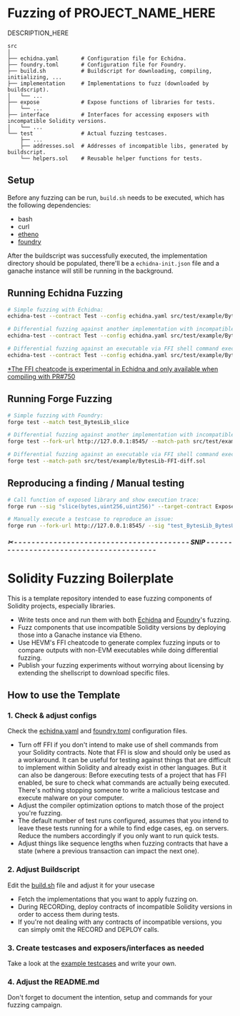 # Fuzzing of PROJECT_NAME_HERE

DESCRIPTION_HERE

```
src
│
├── echidna.yaml       # Configuration file for Echidna.
├── foundry.toml       # Configuration file for Foundry.
├── build.sh           # Buildscript for downloading, compiling, initializing, ...
├── implementation     # Implementations to fuzz (downloaded by buildscript).
│   └── ...
├── expose             # Expose functions of libraries for tests.
│   └── ...
├── interface          # Interfaces for accessing exposers with incompatible Solidity versions.
│   └── ...
└── test               # Actual fuzzing testcases.
    ├── ...
    ├── addresses.sol  # Addresses of incompatible libs, generated by buildscript.
    └── helpers.sol    # Reusable helper functions for tests.
```

## Setup

Before any fuzzing can be run, `build.sh` needs to be executed, which has the following dependencies:

- bash
- curl
- [etheno](https://github.com/crytic/etheno)
- [foundry](https://book.getfoundry.sh/getting-started/installation.html)

After the buildscript was successfully executed, the implementation directory should be populated, there'll be a `echidna-init.json` file and a ganache instance will still be running in the background.

## Running Echidna Fuzzing

```bash
# Simple fuzzing with Echidna:
echidna-test --contract Test --config echidna.yaml src/test/example/BytesLib.sol

# Differential fuzzing against another implementation with incompatible Solidity version via initialization file:
echidna-test --contract Test --config echidna.yaml src/test/example/BytesLib-BytesUtil-diff.sol

# Differential fuzzing against an executable via FFI shell command execution:
echidna-test --contract Test --config echidna.yaml src/test/example/BytesLib-FFI-diff.sol
```

[\*The FFI cheatcode is experimental in Echidna and only available when compiling with PR#750](https://github.com/crytic/echidna/pull/750)

## Running Forge Fuzzing

```bash
# Simple fuzzing with Foundry:
forge test --match test_BytesLib_slice

# Differential fuzzing against another implementation with incompatible Solidity version via ganache fork:
forge test --fork-url http://127.0.0.1:8545/ --match-path src/test/example/BytesLib-BytesUtil-diff.sol

# Differential fuzzing against an executable via FFI shell command execution:
forge test --match-path src/test/example/BytesLib-FFI-diff.sol
```

## Reproducing a finding / Manual testing

```bash
# Call function of exposed library and show execution trace:
forge run --sig "slice(bytes,uint256,uint256)" --target-contract ExposedBytesLib -vvvv src/expose/example/BytesLib.sol 0x010203 1 1

# Manually execute a testcase to reproduce an issue:
forge run --fork-url http://127.0.0.1:8545/ --sig "test_BytesLib_BytesUtil_diff_slice(bytes,uint256,uint256)" --target-contract Test -vvvv src/test/example/BytesLib-BytesUtil-diff.sol 0x010203 1 1
```

##### ✂ - - - - - - - - - - - - - - - - - - - - - - - - - - - - - - - - - - - - - - - - SNIP - - - - - - - - - - - - - - - - - - - - - - - - - - - - - - - - - - - - - - - -

# Solidity Fuzzing Boilerplate

This is a template repository intended to ease fuzzing components of Solidity projects, especially libraries.

- Write tests once and run them with both [Echidna](https://github.com/crytic/echidna) and [Foundry](https://book.getfoundry.sh/forge/fuzz-testing.html)'s fuzzing.
- Fuzz components that use incompatible Solidity versions by deploying those into a Ganache instance via Etheno.
- Use HEVM's FFI cheatcode to generate complex fuzzing inputs or to compare outputs with non-EVM executables while doing differential fuzzing.
- Publish your fuzzing experiments without worrying about licensing by extending the shellscript to download specific files.

## How to use the Template

### 1. Check & adjust configs

Check the [echidna.yaml](echidna.yaml) and [foundry.toml](foundry.toml) configuration files.

- Turn off FFI if you don't intend to make use of shell commands from your Solidity contracts. Note that FFI is slow and should only be used as a workaround. It can be useful for testing against things that are difficult to implement within Solidity and already exist in other languages. But it can also be dangerous: Before executing tests of a project that has FFI enabled, be sure to check what commands are actually being executed. There's nothing stopping someone to write a malicious testcase and execute malware on your computer.
- Adjust the compiler optimization options to match those of the project you're fuzzing.
- The default number of test runs configured, assumes that you intend to leave these tests running for a while to find edge cases, eg. on servers. Reduce the numbers accordingly if you only want to run quick tests.
- Adjust things like sequence lengths when fuzzing contracts that have a state (where a previous transaction can impact the next one).

### 2. Adjust Buildscript

Edit the [build.sh](build.sh) file and adjust it for your usecase

- Fetch the implementations that you want to apply fuzzing on.
- During RECORDing, deploy contracts of incompatible Solidity versions in order to access them during tests.
- If you're not dealing with any contracts of incompatible versions, you can simply omit the RECORD and DEPLOY calls.

### 3. Create testcases and exposers/interfaces as needed

Take a look at the [example testcases](src/test/example) and write your own.

### 4. Adjust the README.md

Don't forget to document the intention, setup and commands for your fuzzing campaign.
